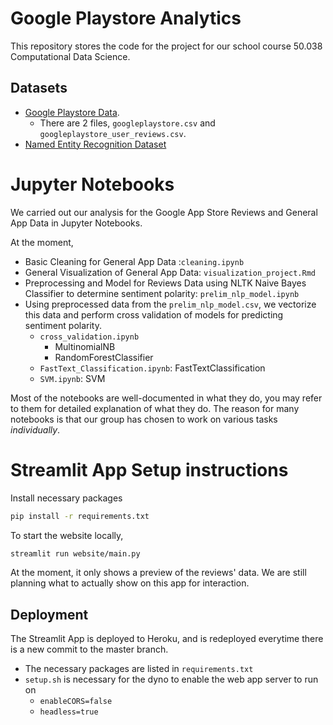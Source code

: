 # Google Playstore Analytics 

This repository stores the code for the project for our school course 50.038 Computational Data Science.

## Datasets
- [Google Playstore Data](https://www.kaggle.com/lava18/google-play-store-apps). 
  - There are 2 files, `googleplaystore.csv` and `googleplaystore_user_reviews.csv`.
- [Named Entity Recognition Dataset](https://www.kaggle.com/abhinavwalia95/entity-annotated-corpus/data#ner_dataset.csv)

# Jupyter Notebooks

We carried out our analysis for the Google App Store Reviews and General App Data in Jupyter Notebooks. 

At the moment, 
- Basic Cleaning for General App Data :`cleaning.ipynb`
- General Visualization of General App Data: `visualization_project.Rmd`
- Preprocessing and Model for Reviews Data using NLTK Naive Bayes Classifier to determine sentiment polarity: `prelim_nlp_model.ipynb` 
- Using preprocessed data from the `prelim_nlp_model.csv`, we vectorize this data and perform cross validation of models for predicting sentiment polarity.
  - `cross_validation.ipynb`
    - MultinomialNB
    - RandomForestClassifier
  - `FastText_Classification.ipynb`: FastTextClassification
  - `SVM.ipynb`: SVM 

Most of the notebooks are well-documented in what they do, you may refer to them for detailed explanation of what they do. The reason for many notebooks is that our group has chosen to work on various tasks *individually*.

# Streamlit App Setup instructions

Install necessary packages
```bash
pip install -r requirements.txt
```

To start the website locally,
```bash
streamlit run website/main.py
```

At the moment, it only shows a preview of the reviews' data. We are still planning what to actually show on this app for interaction.

## Deployment

The Streamlit App is deployed to Heroku, and is redeployed everytime there is a new commit to the master branch.
- The necessary packages are listed in `requirements.txt`
- `setup.sh` is necessary for the dyno to enable the web app server to run on
  -  `enableCORS=false`
  -  `headless=true`
